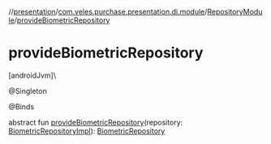 //[presentation](../../../index.md)/[com.veles.purchase.presentation.di.module](../index.md)/[RepositoryModule](index.md)/[provideBiometricRepository](provide-biometric-repository.md)

# provideBiometricRepository

[androidJvm]\

@Singleton

@Binds

abstract fun [provideBiometricRepository](provide-biometric-repository.md)(repository: [BiometricRepositoryImpl](../../../../data/data/com.veles.purchase.data.repository.auth/-biometric-repository-impl/index.md)): [BiometricRepository](../../../../domain/domain/com.veles.purchase.domain.repository.auth/-biometric-repository/index.md)
